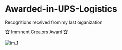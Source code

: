 # Awarded-in-UPS-Logistics
 Recognitions received from my last organization
 
🏆  Imminent Creators Award 🏆 

![im_1](https://github.com/Megha-pd/Awarded-in-UPS-Logistics/assets/167335144/b1a252c2-3a21-4d09-a9a4-08c9bbd2c07a)







